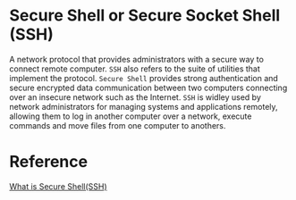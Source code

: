 # Secure Shell or Secure Socket Shell (SSH)
A network protocol that provides administrators with a secure way to connect remote computer. 
`SSH` also refers to the suite of utilities that implement the protocol. 
`Secure Shell` provides strong authentication and secure encrypted data communication between two computers connecting over an insecure network such as the Internet. 
`SSH` is widley used by network administrators for managing systems and applications remotely, allowing them to log in another computer over a network, execute commands and move files from one computer to anothers.


# Reference
[What is Secure Shell(SSH)](http://searchsecurity.techtarget.com/definition/Secure-Shell)
